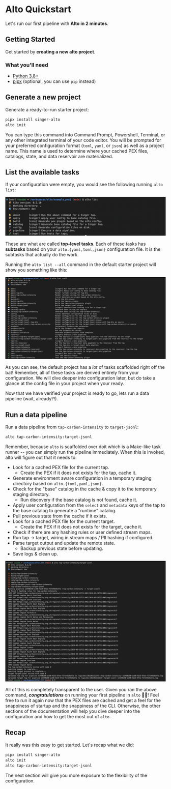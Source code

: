 # Alto Quickstart

Let's run our first pipeline with **Alto in 2 minutes**.

## Getting Started

Get started by **creating a new alto project**.


### What you'll need

- [Python 3.8+](https://www.python.org/downloads/)
- [pipx](https://pipxproject.github.io/pipx/installation/) (optional, you can use `pip` instead)

## Generate a new project

Generate a ready-to-run starter project:

```bash
pipx install singer-alto
alto init
```

You can type this command into Command Prompt, Powershell, Terminal, or any other integrated terminal of your code editor. You will be prompted for your preferred configuration format (`toml`, `yaml`, or `json`) as well as a project name. This name is used to determine where your cached PEX files, catalogs, state, and data reservoir are materialized.

## List the available tasks

If your configuration were empty, you would see the following running `alto list`:

![empty-config](./assets/alto-list-empty-config.png)

These are what are called **top-level tasks**. Each of these tasks has **subtasks** based on your `alto.{yaml,toml,json}` configuration file. It is the subtasks that actually do the work.

Running the `alto list --all` command in the default starter project will show you something like this:

![default-config](./assets/alto-list-default-project.png)

As you can see, the default project has a _lot_ of tasks scaffolded right off the bat! Remember, all of these tasks are derived entirely from your configuration. We will dive deeper into configuration later, but do take a glance at the config file in your project when your ready.

Now that we have verified your project is ready to go, lets run a data pipeline (wait, already?!).

## Run a data pipeline

Run a data pipeline from `tap-carbon-intensity` to `target-jsonl`:

```bash
alto tap-carbon-intensity:target-jsonl
```

Remember, because `alto` is scaffolded over doit which is a Make-like task runner -- you can simply run the pipeline immediately. When this is invoked, alto will figure out that it needs to:

- Look for a cached PEX file for the current tap.
  - Create the PEX if it does not exists for the tap, cache it.
- Generate environment aware configuration in a temporary staging directory based on `alto.{toml,yaml,json}`.
- Check for the "base" catalog in the cache & copy it to the temporary staging directory.
  - Run discovery if the base catalog is not found, cache it.
- Apply user configuration from the `select` and `metadata` keys of the tap to the base catalog to generate a "runtime" catalog.
- Pull previous state from the cache if it exists.
- Look for a cached PEX file for the current target.
  - Create the PEX if it does not exists for the target, cache it.
- Check if there are any hashing rules or user defined stream maps.
- Run tap -> target, wiring in stream maps / PII hashing if configured.
- Parse target output and update the remote state.
  - Backup previous state before updating.
- Save logs & clean up.

![alto-tap-carbon-intensity-target-jsonl](./assets/alto-tap-carbon-intensity-target-jsonl.png)

All of this is completely transparent to the user. Given you ran the above command, **_congratulations_** on running your first pipeline in `alto` 👩‍🎤! Feel free to run it again now that the PEX files are cached and get a feel for the snappiness of startup and the snappiness of the CLI. Otherwise, the other sections of the documentation will help you dive deeper into the configuration and how to get the most out of `alto`.

## Recap

It really was this easy to get started. Let's recap what we did:

```bash
pipx install singer-alto
alto init
alto tap-carbon-intensity:target-jsonl
```

The next section will give you more exposure to the flexibility of the configuration.
